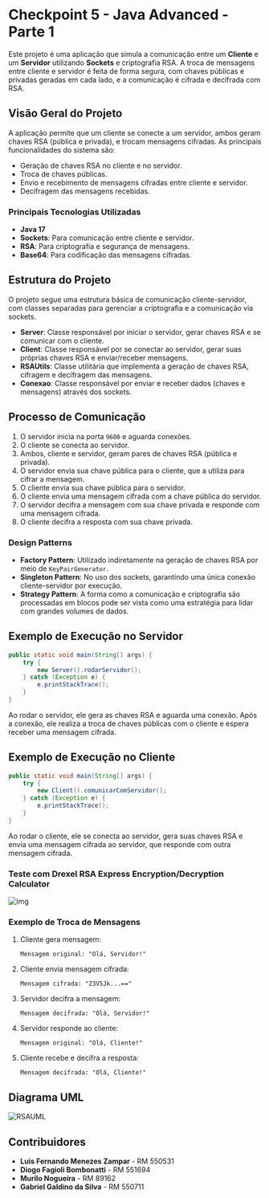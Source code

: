 
# Checkpoint 5 - Java Advanced - Parte 1

Este projeto é uma aplicação que simula a comunicação entre um **Cliente** e um **Servidor** utilizando **Sockets** e criptografia RSA. A troca de mensagens entre cliente e servidor é feita de forma segura, com chaves públicas e privadas geradas em cada lado, e a comunicação é cifrada e decifrada com RSA.

## Visão Geral do Projeto

A aplicação permite que um cliente se conecte a um servidor, ambos geram chaves RSA (pública e privada), e trocam mensagens cifradas. As principais funcionalidades do sistema são:

- Geração de chaves RSA no cliente e no servidor.
- Troca de chaves públicas.
- Envio e recebimento de mensagens cifradas entre cliente e servidor.
- Decifragem das mensagens recebidas.

### Principais Tecnologias Utilizadas

- **Java 17**
- **Sockets**: Para comunicação entre cliente e servidor.
- **RSA**: Para criptografia e segurança de mensagens.
- **Base64**: Para codificação das mensagens cifradas.

## Estrutura do Projeto

O projeto segue uma estrutura básica de comunicação cliente-servidor, com classes separadas para gerenciar a criptografia e a comunicação via sockets.

- **Server**: Classe responsável por iniciar o servidor, gerar chaves RSA e se comunicar com o cliente.
- **Client**: Classe responsável por se conectar ao servidor, gerar suas próprias chaves RSA e enviar/receber mensagens.
- **RSAUtils**: Classe utilitária que implementa a geração de chaves RSA, cifragem e decifragem das mensagens.
- **Conexao**: Classe responsável por enviar e receber dados (chaves e mensagens) através dos sockets.

## Processo de Comunicação

1. O servidor inicia na porta `9600` e aguarda conexões.
2. O cliente se conecta ao servidor.
3. Ambos, cliente e servidor, geram pares de chaves RSA (pública e privada).
4. O servidor envia sua chave pública para o cliente, que a utiliza para cifrar a mensagem.
5. O cliente envia sua chave pública para o servidor.
6. O cliente envia uma mensagem cifrada com a chave pública do servidor.
7. O servidor decifra a mensagem com sua chave privada e responde com uma mensagem cifrada.
8. O cliente decifra a resposta com sua chave privada.

### Design Patterns

- **Factory Pattern**: Utilizado indiretamente na geração de chaves RSA por meio de `KeyPairGenerator`.
- **Singleton Pattern**: No uso dos sockets, garantindo uma única conexão cliente-servidor por execução.
- **Strategy Pattern**: A forma como a comunicação e criptografia são processadas em blocos pode ser vista como uma estratégia para lidar com grandes volumes de dados.

## Exemplo de Execução no Servidor

```java
public static void main(String[] args) {
    try {
        new Server().rodarServidor();
    } catch (Exception e) {
        e.printStackTrace();
    }
}
```

Ao rodar o servidor, ele gera as chaves RSA e aguarda uma conexão. Após a conexão, ele realiza a troca de chaves públicas com o cliente e espera receber uma mensagem cifrada.

## Exemplo de Execução no Cliente

```java
public static void main(String[] args) {
    try {
        new Client().comunicarComServidor();
    } catch (Exception e) {
        e.printStackTrace();
    }
}
```

Ao rodar o cliente, ele se conecta ao servidor, gera suas chaves RSA e envia uma mensagem cifrada ao servidor, que responde com outra mensagem cifrada.

### Teste com Drexel RSA Express Encryption/Decryption Calculator 

![img](https://github.com/user-attachments/assets/7f62a51a-4295-4065-a499-c3699de81154)

### Exemplo de Troca de Mensagens

1. Cliente gera mensagem:
   ```plaintext
   Mensagem original: "Olá, Servidor!"
   ```

2. Cliente envia mensagem cifrada:
   ```plaintext
   Mensagem cifrada: "Z3V5Jk...=="
   ```

3. Servidor decifra a mensagem:
   ```plaintext
   Mensagem decifrada: "Olá, Servidor!"
   ```

4. Servidor responde ao cliente:
   ```plaintext
   Mensagem original: "Olá, Cliente!"
   ```

5. Cliente recebe e decifra a resposta:
   ```plaintext
   Mensagem decifrada: "Olá, Cliente!"
   ```

## Diagrama UML

![RSAUML](https://github.com/user-attachments/assets/f0a39d02-11de-4338-82d1-73db5c3c0974)

## Contribuidores

- **Luis Fernando Menezes Zampar** - RM 550531
- **Diogo Fagioli Bombonatti** - RM 551694
- **Murilo Nogueira** - RM 89162
- **Gabriel Galdino da Silva** - RM 550711

